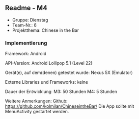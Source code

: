 ## Readme - M4

* Gruppe:	Dienstag
* Team-Nr.: 6
* Projektthema: Chinese in the Bar

### Implementierung

Framework:	Android

API-Version:	Android Lollipop 5.1 (Level 22)

Gerät(e), auf dem(denen) getestet wurde:
Nexus 5X (Emulator)

Externe Libraries und Frameworks:
keine

Dauer der Entwicklung:
M3: 50 Stunden
M4: 5 Stunden

Weitere Anmerkungen:
Github: https://github.com/kolmilan/ChineseintheBar/
Die App sollte mit MenuActivity gestartet werden.
